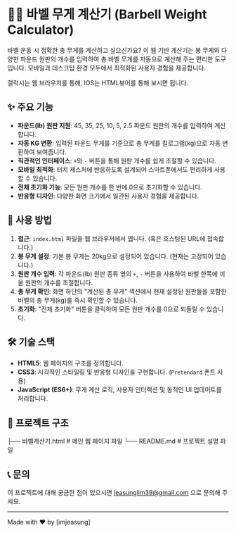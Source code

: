 # 🏋️‍♂️ 바벨 무게 계산기 (Barbell Weight Calculator)

바벨 운동 시 정확한 총 무게를 계산하고 싶으신가요? 이 웹 기반 계산기는 봉 무게와 다양한 파운드 원판의 개수를 입력하여 총 바벨 무게를 자동으로 계산해 주는 편리한 도구입니다. 모바일과 데스크탑 환경 모두에서 최적화된 사용자 경험을 제공합니다.

갤럭시는 웹 브라우저를 통해, IOS는 HTML뷰어를 통해 보시면 됩니다.

## ✨ 주요 기능

* **파운드(lb) 원판 지원**: 45, 35, 25, 10, 5, 2.5 파운드 원판의 개수를 입력하여 계산합니다.
* **자동 KG 변환**: 입력된 파운드 무게를 기준으로 총 무게를 킬로그램(kg)으로 자동 변환하여 보여줍니다.
* **직관적인 인터페이스**: `+`와 `-` 버튼을 통해 원판 개수를 쉽게 조절할 수 있습니다.
* **모바일 최적화**: 터치 제스처에 반응하도록 설계되어 스마트폰에서도 편리하게 사용할 수 있습니다.
* **전체 초기화 기능**: 모든 원판 개수를 한 번에 0으로 초기화할 수 있습니다.
* **반응형 디자인**: 다양한 화면 크기에서 일관된 사용자 경험을 제공합니다.

## 🚀 사용 방법

1.  **접근**: `index.html` 파일을 웹 브라우저에서 엽니다. (혹은 호스팅된 URL에 접속합니다.)
2.  **봉 무게 설정**: 기본 봉 무게는 20kg으로 설정되어 있습니다. (현재는 고정되어 있습니다.)
3.  **원판 개수 입력**: 각 파운드(lb) 원판 종류 옆의 `+`, `-` 버튼을 사용하여 바벨 한쪽에 끼울 원판의 개수를 조절합니다.
4.  **총 무게 확인**: 화면 하단의 "계산된 총 무게" 섹션에서 현재 설정된 원판들을 포함한 바벨의 총 무게(kg)를 즉시 확인할 수 있습니다.
5.  **초기화**: "전체 초기화" 버튼을 클릭하여 모든 원판 개수를 0으로 되돌릴 수 있습니다.

## 🛠️ 기술 스택

* **HTML5**: 웹 페이지의 구조를 정의합니다.
* **CSS3**: 시각적인 스타일링 및 반응형 디자인을 구현합니다. (`Pretendard` 폰트 사용)
* **JavaScript (ES6+)**: 무게 계산 로직, 사용자 인터랙션 및 동적인 UI 업데이트를 처리합니다.

## 📁 프로젝트 구조

├── 바벨계산기.html  # 메인 웹 페이지 파일
└── README.md         # 프로젝트 설명 파일

## 📞 문의

이 프로젝트에 대해 궁금한 점이 있으시면 jeasunglim39@gmail.com 으로 문의해 주세요.

---
Made with ❤️ by [imjeasung]
